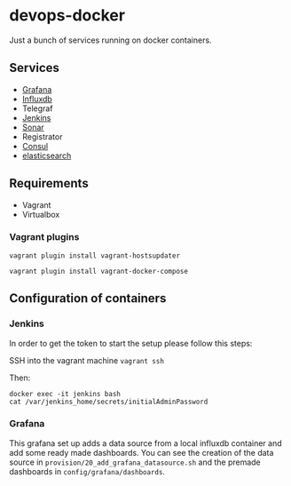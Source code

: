 # devops-docker

Just a bunch of services running on docker containers.

## Services

- [Grafana](local.dev:3000)
- [Influxdb](local.dev:8083)
- Telegraf
- [Jenkins](local.dev:8080)
- [Sonar](local.dev:9000)
- Registrator
- [Consul](local.dev:8500)
- [elasticsearch](local.dev:9200)


## Requirements 

- Vagrant
- Virtualbox

### Vagrant plugins

```
vagrant plugin install vagrant-hostsupdater
```

```
vagrant plugin install vagrant-docker-compose
```

## Configuration of containers

### Jenkins

In order to get the token to start the setup please follow this steps:

SSH into the vagrant machine ````vagrant ssh````

Then:

````
docker exec -it jenkins bash
cat /var/jenkins_home/secrets/initialAdminPassword
````

### Grafana

This grafana set up adds a data source from a local influxdb container and add some ready made dashboards. You can see the creation of the data source in ````provision/20_add_grafana_datasource.sh```` and the premade dashboards in ````config/grafana/dashboards````. 
